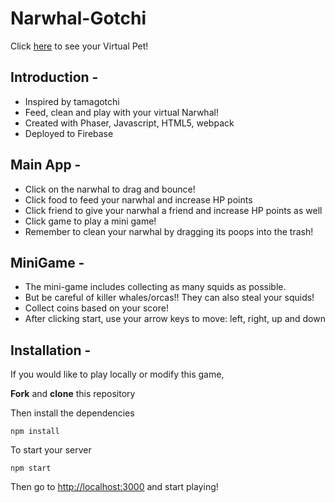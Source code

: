 # Narwhal-Gotchi
Click <a href="https://narwhal-gotchi.web.app/">here</a> to see your Virtual Pet! 

## Introduction -

- Inspired by tamagotchi
- Feed, clean and play with your virtual Narwhal! 
- Created with Phaser, Javascript, HTML5, webpack
- Deployed to Firebase 

## Main App -

- Click on the narwhal to drag and bounce!
- Click food to feed your narwhal and increase HP points
- Click friend to give your narwhal a friend and increase HP points as well
- Click game to play a mini game! 
- Remember to clean your narwhal by dragging its poops into the trash! 

## MiniGame - 

- The mini-game includes collecting as many squids as possible.
- But be careful of killer whales/orcas!! They can also steal your squids!
- Collect coins based on your score!
- After clicking start, use your arrow keys to move: left, right, up and down

## Installation -

If you would like to play locally or modify this game, 

<strong>Fork</strong> and <strong>clone</strong> this repository

Then install the dependencies 

``` npm install ```

To start your server 

``` npm start ```

Then go to <a href="http://localhost:3000">http://localhost:3000<a> and start playing! 
